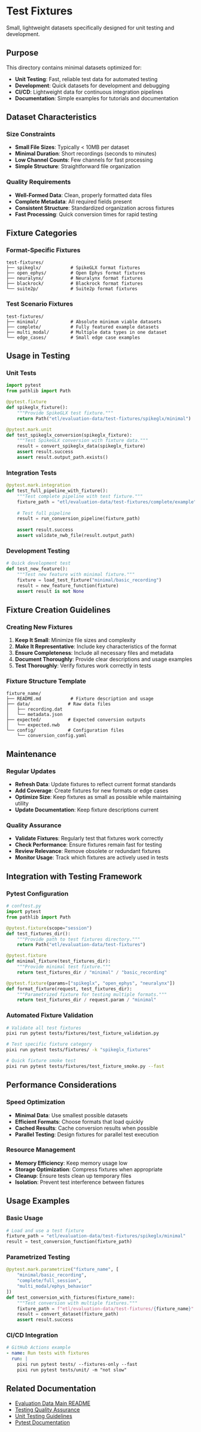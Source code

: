 # Test Fixtures

Small, lightweight datasets specifically designed for unit testing and development.

## Purpose

This directory contains minimal datasets optimized for:
- **Unit Testing**: Fast, reliable test data for automated testing
- **Development**: Quick datasets for development and debugging
- **CI/CD**: Lightweight data for continuous integration pipelines
- **Documentation**: Simple examples for tutorials and documentation

## Dataset Characteristics

### Size Constraints
- **Small File Sizes**: Typically < 10MB per dataset
- **Minimal Duration**: Short recordings (seconds to minutes)
- **Low Channel Counts**: Few channels for fast processing
- **Simple Structure**: Straightforward file organization

### Quality Requirements
- **Well-Formed Data**: Clean, properly formatted data files
- **Complete Metadata**: All required fields present
- **Consistent Structure**: Standardized organization across fixtures
- **Fast Processing**: Quick conversion times for rapid testing

## Fixture Categories

### Format-Specific Fixtures
```
test-fixtures/
├── spikeglx/           # SpikeGLX format fixtures
├── open_ephys/         # Open Ephys format fixtures
├── neuralynx/          # Neuralynx format fixtures
├── blackrock/          # Blackrock format fixtures
└── suite2p/            # Suite2p format fixtures
```

### Test Scenario Fixtures
```
test-fixtures/
├── minimal/            # Absolute minimum viable datasets
├── complete/           # Fully featured example datasets
├── multi_modal/        # Multiple data types in one dataset
└── edge_cases/         # Small edge case examples
```

## Usage in Testing

### Unit Tests
```python
import pytest
from pathlib import Path

@pytest.fixture
def spikeglx_fixture():
    """Provide SpikeGLX test fixture."""
    return Path("etl/evaluation-data/test-fixtures/spikeglx/minimal")

@pytest.mark.unit
def test_spikeglx_conversion(spikeglx_fixture):
    """Test SpikeGLX conversion with fixture data."""
    result = convert_spikeglx_data(spikeglx_fixture)
    assert result.success
    assert result.output_path.exists()
```

### Integration Tests
```python
@pytest.mark.integration
def test_full_pipeline_with_fixture():
    """Test complete pipeline with test fixture."""
    fixture_path = "etl/evaluation-data/test-fixtures/complete/example"
    
    # Test full pipeline
    result = run_conversion_pipeline(fixture_path)
    
    assert result.success
    assert validate_nwb_file(result.output_path)
```

### Development Testing
```python
# Quick development test
def test_new_feature():
    """Test new feature with minimal fixture."""
    fixture = load_test_fixture("minimal/basic_recording")
    result = new_feature_function(fixture)
    assert result is not None
```

## Fixture Creation Guidelines

### Creating New Fixtures

1. **Keep It Small**: Minimize file sizes and complexity
2. **Make It Representative**: Include key characteristics of the format
3. **Ensure Completeness**: Include all necessary files and metadata
4. **Document Thoroughly**: Provide clear descriptions and usage examples
5. **Test Thoroughly**: Verify fixtures work correctly in tests

### Fixture Structure Template
```
fixture_name/
├── README.md           # Fixture description and usage
├── data/              # Raw data files
│   ├── recording.dat
│   └── metadata.json
├── expected/          # Expected conversion outputs
│   └── expected.nwb
└── config/            # Configuration files
    └── conversion_config.yaml
```

## Maintenance

### Regular Updates
- **Refresh Data**: Update fixtures to reflect current format standards
- **Add Coverage**: Create fixtures for new formats or edge cases
- **Optimize Size**: Keep fixtures as small as possible while maintaining utility
- **Update Documentation**: Keep fixture descriptions current

### Quality Assurance
- **Validate Fixtures**: Regularly test that fixtures work correctly
- **Check Performance**: Ensure fixtures remain fast for testing
- **Review Relevance**: Remove obsolete or redundant fixtures
- **Monitor Usage**: Track which fixtures are actively used in tests

## Integration with Testing Framework

### Pytest Configuration
```python
# conftest.py
import pytest
from pathlib import Path

@pytest.fixture(scope="session")
def test_fixtures_dir():
    """Provide path to test fixtures directory."""
    return Path("etl/evaluation-data/test-fixtures")

@pytest.fixture
def minimal_fixture(test_fixtures_dir):
    """Provide minimal test fixture."""
    return test_fixtures_dir / "minimal" / "basic_recording"

@pytest.fixture(params=["spikeglx", "open_ephys", "neuralynx"])
def format_fixture(request, test_fixtures_dir):
    """Parametrized fixture for testing multiple formats."""
    return test_fixtures_dir / request.param / "minimal"
```

### Automated Fixture Validation
```bash
# Validate all test fixtures
pixi run pytest tests/fixtures/test_fixture_validation.py

# Test specific fixture category
pixi run pytest tests/fixtures/ -k "spikeglx_fixtures"

# Quick fixture smoke test
pixi run pytest tests/fixtures/test_fixture_smoke.py --fast
```

## Performance Considerations

### Speed Optimization
- **Minimal Data**: Use smallest possible datasets
- **Efficient Formats**: Choose formats that load quickly
- **Cached Results**: Cache conversion results when possible
- **Parallel Testing**: Design fixtures for parallel test execution

### Resource Management
- **Memory Efficiency**: Keep memory usage low
- **Storage Optimization**: Compress fixtures when appropriate
- **Cleanup**: Ensure tests clean up temporary files
- **Isolation**: Prevent test interference between fixtures

## Usage Examples

### Basic Usage
```python
# Load and use a test fixture
fixture_path = "etl/evaluation-data/test-fixtures/spikeglx/minimal"
result = test_conversion_function(fixture_path)
```

### Parametrized Testing
```python
@pytest.mark.parametrize("fixture_name", [
    "minimal/basic_recording",
    "complete/full_session", 
    "multi_modal/ephys_behavior"
])
def test_conversion_with_fixtures(fixture_name):
    """Test conversion with multiple fixtures."""
    fixture_path = f"etl/evaluation-data/test-fixtures/{fixture_name}"
    result = convert_dataset(fixture_path)
    assert result.success
```

### CI/CD Integration
```yaml
# GitHub Actions example
- name: Run tests with fixtures
  run: |
    pixi run pytest tests/ --fixtures-only --fast
    pixi run pytest tests/unit/ -m "not slow"
```

## Related Documentation

- [Evaluation Data Main README](../README.md)
- [Testing Quality Assurance](../../../.kiro/specs/testing-quality-assurance/)
- [Unit Testing Guidelines](../../../tests/unit/README.md)
- [Pytest Documentation](https://docs.pytest.org/)